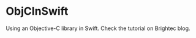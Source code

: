 ObjCInSwift
===========

Using an Objective-C library in Swift. Check the tutorial on Brightec blog.
